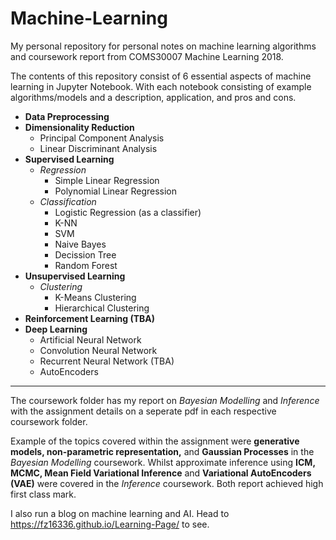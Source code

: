 # Machine-Learning
My personal repository for personal notes on machine learning algorithms and coursework report from COMS30007 Machine Learning 2018.

The contents of this repository consist of 6 essential aspects of machine learning in Jupyter Notebook. With each notebook consisting of example algorithms/models and a description, application, and pros and cons. 

* **Data Preprocessing** 
* **Dimensionality Reduction**
  * Principal Component Analysis
  * Linear Discriminant Analysis
* **Supervised Learning**
  * *Regression*
    * Simple Linear Regression
    * Polynomial Linear Regression
  * *Classification*
    * Logistic Regression (as a classifier)
    * K-NN
    * SVM
    * Naive Bayes
    * Decission Tree
    * Random Forest
* **Unsupervised Learning**
  * *Clustering*
    * K-Means Clustering
    * Hierarchical Clustering
* **Reinforcement Learning (TBA)**
* **Deep Learning**
  * Artificial Neural Network
  * Convolution Neural Network
  * Recurrent Neural Network (TBA)
  * AutoEncoders

----------------------------------------------------------------------------------------------------------------------------------------

The coursework folder has my report on *Bayesian Modelling* and *Inference* with the assignment details on a seperate pdf in each respective coursework folder. 

Example of the topics covered within the assignment were **generative models, non-parametric representation,** and  **Gaussian Processes** in the *Bayesian Modelling* coursework. Whilst approximate inference using **ICM, MCMC, Mean Field Variational Inference** and **Variational AutoEncoders (VAE)** were covered in the *Inference* coursework. Both report achieved high first class mark. 

I also run a blog on machine learning and AI. Head to https://fz16336.github.io/Learning-Page/ to see.

